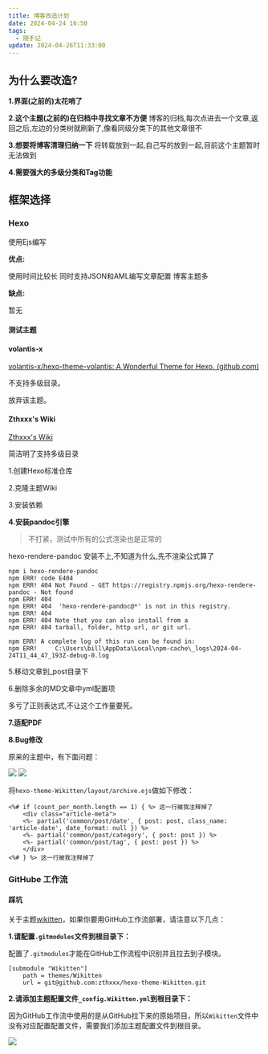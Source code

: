 ```yaml
---
title: 博客改造计划
date: 2024-04-24 16:50
tags:
  - 随手记
update: 2024-04-26T11:33:00
---
```

## 为什么要改造?

**1.界面(之前的)太花哨了**

**2.这个主题(之前的)在归档中寻找文章不方便**
博客的归档,每次点进去一个文章,返回之后,左边的分类树就刷新了,像看同级分类下的其他文章很不

**3.想要将博客清理归纳一下**
将转载放到一起,自己写的放到一起,目前这个主题暂时无法做到

**4.需要强大的多级分类和Tag功能**

## 框架选择

### **Hexo**

使用Ejs编写

**优点:**

使用时间比较长
同时支持JSON和AML编写文章配置
博客主题多

**缺点:**

暂无

#### 测试主题

#### volantis-x

[volantis-x/hexo-theme-volantis: A Wonderful Theme for Hexo. (github.com)](https://github.com/volantis-x/hexo-theme-volantis/)

不支持多级目录。

放弃该主题。

#### Zthxxx's Wiki

[Zthxxx's Wiki](https://wiki.zthxxx.me/)

简洁明了支持多级目录

1.创建Hexo标准仓库

2.克隆主题Wiki

3.安装依赖

**4.安装pandoc引擎**

>不打紧，测试中所有的公式渲染也是正常的

hexo-rendere-pandoc 安装不上,不知道为什么,先不渲染公式算了

```shell
npm i hexo-rendere-pandoc
npm ERR! code E404
npm ERR! 404 Not Found - GET https://registry.npmjs.org/hexo-rendere-pandoc - Not found
npm ERR! 404
npm ERR! 404  'hexo-rendere-pandoc@*' is not in this registry.
npm ERR! 404
npm ERR! 404 Note that you can also install from a
npm ERR! 404 tarball, folder, http url, or git url.

npm ERR! A complete log of this run can be found in:
npm ERR!     C:\Users\bill\AppData\Local\npm-cache\_logs\2024-04-24T11_44_47_193Z-debug-0.log
```

5.移动文章到_post目录下

6.删除多余的MD文章中yml配置项

多亏了正则表达式,不让这个工作量要死。

**7.适配PDF**

**8.Bug修改**

原来的主题中，有下面问题：

![](images/posts/Pasted%20image%2020240426141043.png)
![](images/posts/Pasted%20image%2020240426141050.png)

将`hexo-theme-Wikitten/layout/archive.ejs`做如下修改：

```ejs
<%# if (count_per_month.length == 1) { %> 这一行被我注释掉了
	<div class="article-meta">
	<%- partial('common/post/date', { post: post, class_name: 'article-date', date_format: null }) %>
	<%- partial('common/post/category', { post: post }) %>
	<%- partial('common/post/tag', { post: post }) %>
	</div>
<%# } %> 这一行被我注释掉了
```

### GitHube 工作流

#### 踩坑

关于主题[wikitten](https://github.com/zthxxx/hexo-theme-Wikitten)，如果你要用GitHub工作流部署，请注意以下几点：

**1.请配置`.gitmodules`文件到根目录下：**

配置了`.gitmodules`才能在GitHub工作流程中识别并且拉去到子模块。

```shell
[submodule "Wikitten"]
    path = themes/Wikitten
    url = git@github.com:zthxxx/hexo-theme-Wikitten.git
```

**2.请添加主题配置文件`_config.Wikitten.yml`到根目录下：**

因为GitHub工作流中使用的是从GitHub拉下来的原始项目，所以`Wikitten`文件中没有对应配置配置文件，需要我们添加主题配置文件到根目录。

![](images/posts/Pasted%20image%2020240426111758.png)

